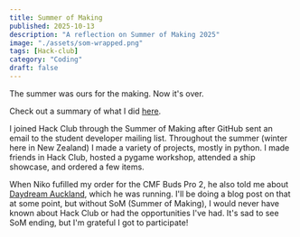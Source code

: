 ```yaml
---
title: Summer of Making
published: 2025-10-13
description: "A reflection on Summer of Making 2025"
image: "./assets/som-wrapped.png"
tags: [Hack-club]
category: "Coding"
draft: false
---
```


The summer was ours for the making. Now it's over.

Check out a summary of what I did [here](https://summer.hackclub.com/wrapped/share/CapUCZe).

I joined Hack Club through the Summer of Making after GitHub sent an email to the student developer mailing list. Throughout the summer (winter here in New Zealand) I made a variety of projects, mostly in python. I made friends in Hack Club, hosted a pygame workshop, attended a ship showcase, and ordered a few items.

When Niko fufilled my order for the CMF Buds Pro 2, he also told me about [Daydream Auckland](https://daydream.hackclub.com/auckland), which he was running. I'll be doing a blog post on that at some point, but without SoM (Summer of Making), I would never have known about Hack Club or had the opportunities I've had. It's sad to see SoM ending, but I'm grateful I got to participate!
